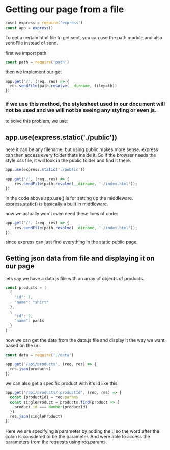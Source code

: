 # Getting our page from a file

```js
cosnt express = require('express')
const app = express()
```

To get a certain html file to get sent, you can use the path module and also sendFile instead of send.

first we import path
```js
const path = require('path')
```
then we implement our get

```js
app.get('/', (req, res) => {
  res.sendFile(path.resolve(__dirname, filepath))
})
```

### if we use this method, the stylesheet used in our document will not be used and we will not be seeing any styling or even js.
to solve this problem, we use:

## app.use(express.static('./public'))

here it can be any filename, but using public makes more sense.
express can then access every folder thats inside it. So if the browser needs the style.css file, it will look in the public folder and find it there.

```js
app.use(express.static('./public'))

app.get('/', (req, res) => {
    res.sendFile(path.resolve(__dirname, './index.html'));
})
```
In the code above app.use() is for setting up the middleware. express.static() is basically a built in middleware.

now we actually won't even need these lines of code:
```js
app.get('/', (req, res) => {
    res.sendFile(path.resolve(__dirname, './index.html'));
})
```
since express can just find everything in the static public page.

## Getting json data from file and displaying it on our page

lets say we have a data.js file with an array of objects of products.
```js
const products = [
  {
    "id": 1,
    "name": "shirt"
  },
  {
    "id": 2,
    "name": pants
  }
]
```

now we can get the data from the data.js file and display it the way we want based on the url.

```js
const data = require('./data')

app.get('/api/products', (req, res) => {
  res.json(products)
})
```

we can also get a specific product with it's id like this:

```js
app.get('/api/products/:productId', (req, res) => {
  const {productId} = req.params
  const singleProduct = products.find(product => {
    product.id === Number(productId)
  })
  res.json(singleProduct)
})
```
Here we are specifying a parameter by adding the :, so the word after the colon is consdered to be the parameter.
And were able to access the parameters from the requests using req.params.
